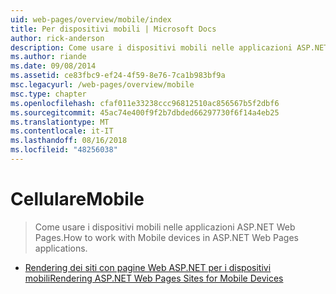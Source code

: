 ```yaml
---
uid: web-pages/overview/mobile/index
title: Per dispositivi mobili | Microsoft Docs
author: rick-anderson
description: Come usare i dispositivi mobili nelle applicazioni ASP.NET Web Pages.
ms.author: riande
ms.date: 09/08/2014
ms.assetid: ce83fbc9-ef24-4f59-8e76-7ca1b983bf9a
msc.legacyurl: /web-pages/overview/mobile
msc.type: chapter
ms.openlocfilehash: cfaf011e33238ccc96812510ac856567b5f2dbf6
ms.sourcegitcommit: 45ac74e400f9f2b7dbded66297730f6f14a4eb25
ms.translationtype: MT
ms.contentlocale: it-IT
ms.lasthandoff: 08/16/2018
ms.locfileid: "48256038"
---
```

<a name="mobile"></a><span data-ttu-id="94cba-103">Cellulare</span><span class="sxs-lookup"><span data-stu-id="94cba-103">Mobile</span></span>
====================
> <span data-ttu-id="94cba-104">Come usare i dispositivi mobili nelle applicazioni ASP.NET Web Pages.</span><span class="sxs-lookup"><span data-stu-id="94cba-104">How to work with Mobile devices in ASP.NET Web Pages applications.</span></span>


- [<span data-ttu-id="94cba-105">Rendering dei siti con pagine Web ASP.NET per i dispositivi mobili</span><span class="sxs-lookup"><span data-stu-id="94cba-105">Rendering ASP.NET Web Pages Sites for Mobile Devices</span></span>](rendering-aspnet-web-pages-sites-for-mobile-devices.md)
